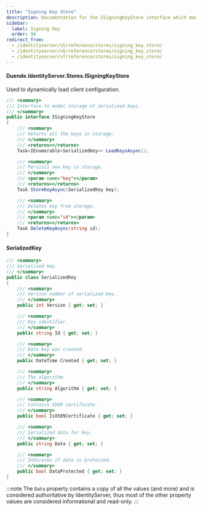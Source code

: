 ```yaml
---
title: "Signing Key Store"
description: Documentation for the ISigningKeyStore interface which manages the storage, retrieval, and deletion of cryptographic keys used for signing tokens.
sidebar:
  label: Signing Key
  order: 90
redirect_from:
  - /identityserver/v5/reference/stores/signing_key_store/
  - /identityserver/v6/reference/stores/signing_key_store/
  - /identityserver/v7/reference/stores/signing_key_store/
---
```


#### Duende.IdentityServer.Stores.ISigningKeyStore

Used to dynamically load client configuration.

```cs
/// <summary>
/// Interface to model storage of serialized keys.
/// </summary>
public interface ISigningKeyStore
{
    /// <summary>
    /// Returns all the keys in storage.
    /// </summary>
    /// <returns></returns>
    Task<IEnumerable<SerializedKey>> LoadKeysAsync();

    /// <summary>
    /// Persists new key in storage.
    /// </summary>
    /// <param name="key"></param>
    /// <returns></returns>
    Task StoreKeyAsync(SerializedKey key);

    /// <summary>
    /// Deletes key from storage.
    /// </summary>
    /// <param name="id"></param>
    /// <returns></returns>
    Task DeleteKeyAsync(string id);
}
```

#### SerializedKey

```cs
/// <summary>
/// Serialized key.
/// </summary>
public class SerializedKey
{
    /// <summary>
    /// Version number of serialized key.
    /// </summary>
    public int Version { get; set; }

    /// <summary>
    /// Key identifier.
    /// </summary>
    public string Id { get; set; }

    /// <summary>
    /// Date key was created.
    /// </summary>
    public DateTime Created { get; set; }

    /// <summary>
    /// The algorithm.
    /// </summary>
    public string Algorithm { get; set; }

    /// <summary>
    /// Contains X509 certificate.
    /// </summary>
    public bool IsX509Certificate { get; set; }

    /// <summary>
    /// Serialized data for key.
    /// </summary>
    public string Data { get; set; }

    /// <summary>
    /// Indicates if data is protected.
    /// </summary>
    public bool DataProtected { get; set; }
}
```

:::note
The `Data` property contains a copy of all the values (and more) and is considered authoritative by IdentityServer,
thus most of the other property values are considered informational and read-only.
:::
